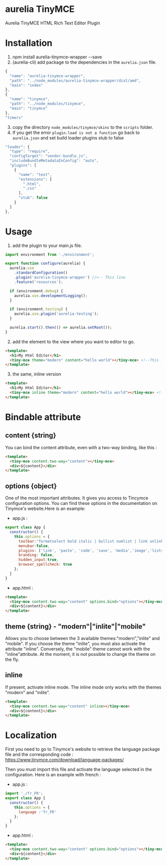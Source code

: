# aurelia TinyMCE
Aurelia TinyMCE HTML Rich Text Editor Plugin

# Installation
1. npm install aurelia-tinymce-wrapper --save
2. (aurelia-cli) add package to the dependencies in the `aurelia.json` file.
```javascript
{
  "name": "aurelia-tinymce-wrapper",
  "path": "../node_modules/aurelia-tinymce-wrapper/dist/amd",
  "main": "index"            
},
{
  "name": "tinymce",
  "path": "../node_modules/tinymce",
  "main": "tinymce"
},
"timers"
```
3. copy the directory  `node_modules/tinymce/skins` to the `scripts` folder.
4. If you get the error `plugin.load is not a function` go back to `aurelia.json` and set build loader plugins stub to false
```javascript
"loader": {
  "type": "require",
  "configTarget": "vendor-bundle.js",
  "includeBundleMetadataInConfig": "auto",
  "plugins": [
    {
      "name": "text",
      "extensions": [
        ".html",
        ".css"
      ],
      "stub": false
    }
  ]
},

```

# Usage

1. add the plugin to your main.js file.
```javascript
import environment from './environment';

export function configure(aurelia) {
  aurelia.use
    .standardConfiguration()
    .plugin('aurelia-tinymce-wrapper') //<-- This line
    .feature('resources');

  if (environment.debug) {
    aurelia.use.developmentLogging();
  }

  if (environment.testing) {
    aurelia.use.plugin('aurelia-testing');
  }

  aurelia.start().then(() => aurelia.setRoot());
}
```

2. add the element to the view where you want to editor to go.
```html
<template>
  <h1>My Html Editor</h1>
  <tiny-mce theme="modern" content="hello world"></tiny-mce> <!--This line-->
</template>
```
3. the same, inline version
```html
<template>
  <h1>My Html Editor</h1>
  <tiny-mce inline theme="modern" content="hello world"></tiny-mce> <!--This line-->
</template>
```
# Bindable attribute

## content {string}
You can bind the content attribute, even with a two-way binding, like this :
```html
<template>  
  <tiny-mce content.two-way="content"></tiny-mce>
  <div>${content}</div>
</template>
```
## options {object}
One of the most important attributes. It gives you access to Tincymce configuration options. You can find these options in the documentation on Tinymce's website.Here is an example:
- app.js :
```javascript
export class App {
  constructor() {
    this.options = {
      toolbar:"formatselect bold italic | bullist numlist | link unlink | image media | code",
      menubar:false,
      plugins: ['link', 'paste', 'code', 'save', 'media','image','lists','advlist'],
      branding: false,      
      hidden_input:true,
      browser_spellcheck: true
    };
  }
}
```
- app.html :
```html
<template>  
  <tiny-mce content.two-way="content" options.bind="options"></tiny-mce>
  <div>${content}</div>
</template>
```

## theme {string} - "modern"|"inlite"|"mobile"

Allows you to choose between the 3 available themes:"modern","inlite" and "mobile". If you choose the theme "inlite", you must also activate the attribute "inline". Conversely, the "mobile" theme cannot work with the "inline"attribute. 
At the moment, it is not possible to change the theme on the fly.

## inline

If present, activate inline mode. The inline mode only works with the themes "modern" and "inlite".
```html
<template>  
  <tiny-mce content.two-way="content" inline></tiny-mce>
  <div>${content}</div>
</template>
```

# Localization

First you need to go to Tinymce's website to retrieve the language package file and the corresponding code :
https://www.tinymce.com/download/language-packages/

Then you must import this file and activate the language selected in the configuration. Here is an example with french :

- app.js :

```javascript
import './fr_FR';
export class App {
  constructor() {
    this.options = {
      language :'fr_FR'
    };
  }
}
```
- app.html :
```html
<template>  
  <tiny-mce content.two-way="content" options.bind="options"></tiny-mce>
  <div>${content}</div>
</template>
```

